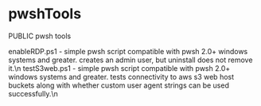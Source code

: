 # pwshTools
PUBLIC pwsh tools

enableRDP.ps1 - simple pwsh script compatible with pwsh 2.0+ windows systems and greater.  creates an admin user, but uninstall does not remove it.\n
testS3web.ps1 - simple pwsh script compatible with pwsh 2.0+ windows systems and greater.  tests connectivity to aws s3 web host buckets along with whether custom user agent strings can be used successfully.\n
